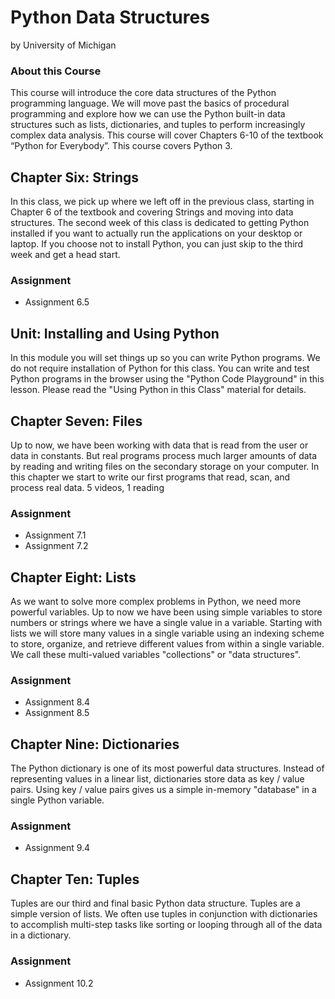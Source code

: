 # Python Data Structures
by University of Michigan

### About this Course

This course will introduce the core data structures of the Python programming language. We will move past the basics of procedural programming and explore how we can use the Python built-in data structures such as lists, dictionaries, and tuples to perform increasingly complex data analysis. This course will cover Chapters 6-10 of the textbook “Python for Everybody”.  This course covers Python 3.


## Chapter Six: Strings

In this class, we pick up where we left off in the previous class, starting in Chapter 6 of the textbook and covering Strings and moving into data structures. The second week of this class is dedicated to getting Python installed if you want to actually run the applications on your desktop or laptop. If you choose not to install Python, you can just skip to the third week and get a head start.


### Assignment
- Assignment 6.5

## Unit: Installing and Using Python

In this module you will set things up so you can write Python programs. We do not require installation of Python for this class. You can write and test Python programs in the browser using the "Python Code Playground" in this lesson. Please read the "Using Python in this Class" material for details.


## Chapter Seven: Files

Up to now, we have been working with data that is read from the user or data in constants. But real programs process much larger amounts of data by reading and writing files on the secondary storage on your computer. In this chapter we start to write our first programs that read, scan, and process real data.
5 videos, 1 reading

### Assignment
- Assignment 7.1
- Assignment 7.2

## Chapter Eight: Lists

As we want to solve more complex problems in Python, we need more powerful variables. Up to now we have been using simple variables to store numbers or strings where we have a single value in a variable. Starting with lists we will store many values in a single variable using an indexing scheme to store, organize, and retrieve different values from within a single variable. We call these multi-valued variables "collections" or "data structures".

### Assignment
- Assignment 8.4
- Assignment 8.5


## Chapter Nine: Dictionaries
The Python dictionary is one of its most powerful data structures. Instead of representing values in a linear list, dictionaries store data as key / value pairs. Using key / value pairs gives us a simple in-memory "database" in a single Python variable.

### Assignment
- Assignment 9.4


## Chapter Ten: Tuples
Tuples are our third and final basic Python data structure. Tuples are a simple version of lists. We often use tuples in conjunction with dictionaries to accomplish multi-step tasks like sorting or looping through all of the data in a dictionary.

### Assignment
- Assignment 10.2





